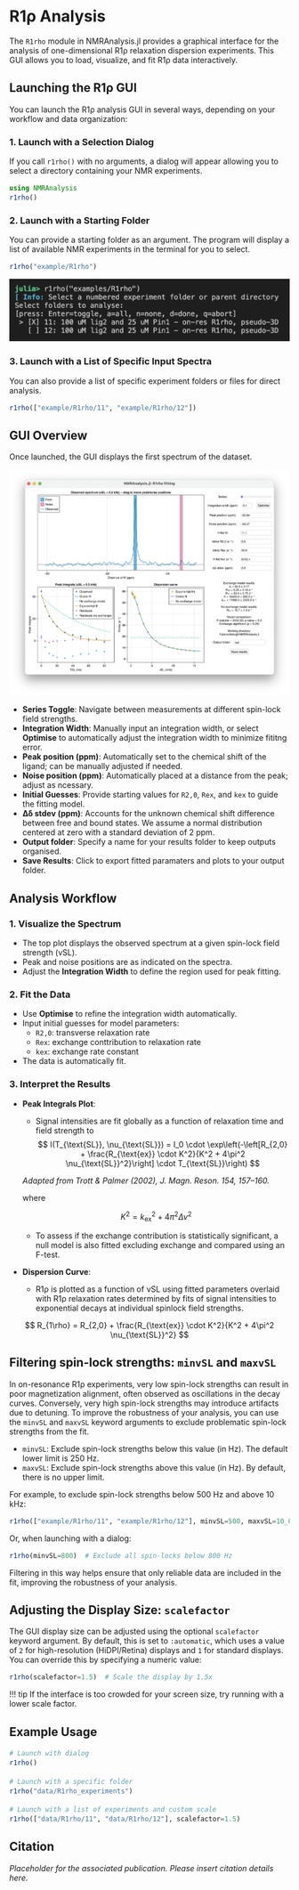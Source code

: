 # R1ρ Analysis

The `R1rho` module in NMRAnalysis.jl provides a graphical interface for the analysis of one-dimensional R1ρ relaxation dispersion experiments. This GUI allows you to load, visualize, and fit R1ρ data interactively.

## Launching the R1ρ GUI

You can launch the R1ρ analysis GUI in several ways, depending on your workflow and data organization:

### 1. Launch with a Selection Dialog

If you call `r1rho()` with no arguments, a dialog will appear allowing you to select a directory containing your NMR experiments.

```julia
using NMRAnalysis
r1rho()
```

### 2. Launch with a Starting Folder

You can provide a starting folder as an argument. The program will display a list of available NMR experiments in the terminal for you to select.

```julia
r1rho("example/R1rho")
```

![R1ρ Experiment Selection](assets/r1rho-selection.png)

### 3. Launch with a List of Specific Input Spectra

You can also provide a list of specific experiment folders or files for direct analysis.

```julia
r1rho(["example/R1rho/11", "example/R1rho/12"])
```

## GUI Overview 

Once launched, the GUI displays the first spectrum of the dataset. 

![R1ρ Analysis Interface](assets/r1rho-interface.png)

- **Series Toggle**: Navigate between measurements at different spin-lock field strengths.
- **Integration Width**: Manually input an integration width, or select **Optimise**  to automatically adjust the integration width to minimize fititng error.
- **Peak position (ppm)**: Automatically set to the chemical shift of the ligand; can be manually adjusted if needed.
- **Noise position (ppm)**: Automatically placed at a distance from the peak; adjust as ncessary. 
- **Initial Guesses**: Provide starting values for `R2,0`, `Rex`, and `kex` to guide the fitting model.
- **Δδ stdev (ppm)**: Accounts for the unknown chemical shift difference between free and bound states. We assume a normal distribution centered at zero with a standard deviation of 2 ppm.
- **Output folder**: Specify a name for your results folder to keep outputs organised.
- **Save Results**: Click to export fitted paramaters and plots to your output folder.

## Analysis Workflow

### 1. Visualize the Spectrum

- The top plot displays the observed spectrum at a given spin-lock field strength (vSL).
- Peak and noise positions are as indicated on the spectra.
- Adjust the **Integration Width** to define the region used for peak fitting.

### 2. Fit the Data

- Use **Optimise** to refine the integration width automatically.
- Input initial guesses for model parameters:
  - `R2,0`: transverse relaxation rate
  - `Rex`: exchange conttribution to relaxation rate
  - `kex`: exchange rate constant
- The data is automatically fit.

### 3. Interpret the Results

- **Peak Integrals Plot**: 
    - Signal intensities are fit globally as a function of relaxation time and field strength to
    $$
        I(T_{\text{SL}}, \nu_{\text{SL}}) = I_0 \cdot \exp\left(-\left[R_{2,0} + \frac{R_{\text{ex}} \cdot K^2}{K^2 + 4\pi^2 \nu_{\text{SL}}^2}\right] \cdot T_{\text{SL}}\right)
    $$
    
    *Adapted from Trott & Palmer (2002), J. Magn. Reson. 154, 157–160.* 

    where 
    
    $$
        K^2 = k_{\text{ex}}^2 + 4\pi^2 \Delta\nu^2
    $$

    - To assess if the exchange contribution is statistically significant, a null model is also fitted excluding exchange and compared using an F-test.

- **Dispersion Curve**:
  - R1ρ is plotted as a function of νSL using fitted parameters overlaid with R1ρ relaxation rates determined by fits of signal intensities to exponential decays at  individual spinlock field strengths.  

$$
R_{1\rho} = R_{2,0} + \frac{R_{\text{ex}} \cdot K^2}{K^2 + 4\pi^2 \nu_{\text{SL}}^2}
$$


## Filtering spin-lock strengths: `minvSL` and `maxvSL`

In on-resonance R1ρ experiments, very low spin-lock strengths can result in poor magnetization alignment, often observed as oscillations in the decay curves. Conversely, very high spin-lock strengths may introduce artifacts due to detuning. To improve the robustness of your analysis, you can use the `minvSL` and `maxvSL` keyword arguments to exclude problematic spin-lock strengths from the fit.

- `minvSL`: Exclude spin-lock strengths below this value (in Hz). The default lower limit is 250 Hz.
- `maxvSL`: Exclude spin-lock strengths above this value (in Hz). By default, there is no upper limit.

For example, to exclude spin-lock strengths below 500 Hz and above 10 kHz:

```julia
r1rho(["example/R1rho/11", "example/R1rho/12"], minvSL=500, maxvSL=10_000)
```

Or, when launching with a dialog:

```julia
r1rho(minvSL=800)  # Exclude all spin-locks below 800 Hz
```

Filtering in this way helps ensure that only reliable data are included in the fit, improving the robustness of your analysis.

## Adjusting the Display Size: `scalefactor`

The GUI display size can be adjusted using the optional `scalefactor` keyword argument. By default, this is set to `:automatic`, which uses a value of `2` for high-resolution (HiDPI/Retina) displays and `1` for standard displays. You can override this by specifying a numeric value:

```julia
r1rho(scalefactor=1.5)  # Scale the display by 1.5x
```

!!! tip
    If the interface is too crowded for your screen size, try running with a lower scale factor.

## Example Usage

```julia
# Launch with dialog
r1rho()

# Launch with a specific folder
r1rho("data/R1rho_experiments")

# Launch with a list of experiments and custom scale
r1rho(["data/R1rho/11", "data/R1rho/12"], scalefactor=1.5)
```

## Citation

*Placeholder for the associated publication. Please insert citation details here.*
